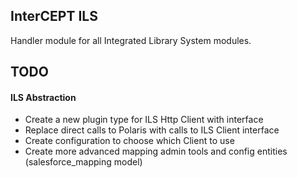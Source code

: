 ## InterCEPT ILS
Handler module for all Integrated Library System modules.

## TODO
#### ILS Abstraction

- Create a new plugin type for ILS Http Client with interface
- Replace direct calls to Polaris with calls to ILS Client interface
- Create configuration to choose which Client to use
- Create more advanced mapping admin tools and config entities (salesforce_mapping model)